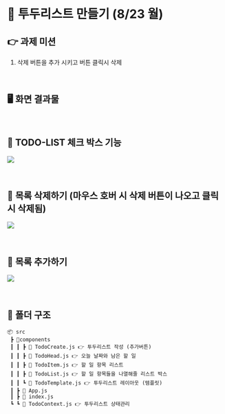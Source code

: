 # 🌅 투두리스트 만들기 (8/23 월)

## 👉 과제 미션

1. 삭제 버튼을 추가 시키고 버튼 클릭시 삭제

<Br />

## 🖥 화면 결과물

<Br />

## 🚩 TODO-LIST 체크 박스 기능

![](https://images.velog.io/images/leemember/post/e60a249f-22b7-40c5-ad0f-975b7997d086/todo_01.gif)

<Br />

## 🚩 목록 삭제하기 (마우스 호버 시 삭제 버튼이 나오고 클릭 시 삭제됨)

![](https://images.velog.io/images/leemember/post/3763982f-4944-4695-bc36-738585446329/Todo_02.gif)

<Br />

## 🚩 목록 추가하기

![](https://images.velog.io/images/leemember/post/304cc251-e2dd-492f-b32a-bc58db01ce4e/todo_03.gif)

<Br />

## 📂 폴더 구조

```
📦 src
 ┣ 📂components
 ┃ ┃ ┣ 📜 TodoCreate.js 👉 투두리스트 작성 (추가버튼)
 ┃ ┃ ┣ 📜 TodoHead.js 👉 오늘 날짜와 남은 할 일
 ┃ ┃ ┣ 📜 TodoItem.js 👉 할 일 항목 리스트
 ┃ ┃ ┣ 📜 TodoList.js 👉 할 일 항목들을 나열해줄 리스트 박스
 ┃ ┃ ┗ 📜 TodoTemplate.js 👉 투두리스트 레이아웃 (템플릿)
 ┃ ┣ 📜 App.js
 ┃ ┣ 📜 index.js
 ┗ ┗ 📜 TodoContext.js 👉 투두리스트 상태관리
```
